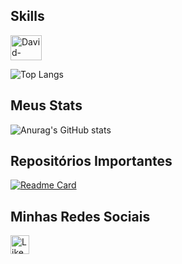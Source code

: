 
## Skills
<img align="center" alt="David-Shield" height="40" width="50" src="https://cdn.jsdelivr.net/gh/devicons/devicon@latest/icons/java/java-plain-wordmark.svg" />
          

![Top Langs](https://github-readme-stats.vercel.app/api/top-langs/?username=ErosEloi&layout=compact&theme=tokyonight)


## Meus Stats
![Anurag's GitHub stats](https://github-readme-stats.vercel.app/api?username=ErosEloi&show_icons=true&theme=tokyonight)

## Repositórios Importantes
[![Readme Card](https://github-readme-stats.vercel.app/api/pin/?username=ErosEloi&repo=Projeto_SiteVendedor&theme=tokyonight)](https://github.com/ErosEloi/Projeto_SiteVendedor)

## Minhas Redes Sociais
[<image src = 'https://img.shields.io/badge/LinkedIn-0077B5?style=for-the-badge&logo=linkedin&logoColor=white' alt= 'Likedin' height= '30'>](https://www.linkedin.com/in/eros-eloi-493813241/)
